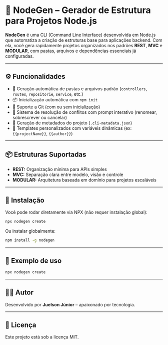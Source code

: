 # 🧰 NodeGen – Gerador de Estrutura para Projetos Node.js

**NodeGen** é uma CLI (Command Line Interface) desenvolvida em Node.js que automatiza a criação de estruturas base para aplicações backend. Com ela, você gera rapidamente projetos organizados nos padrões **REST**, **MVC** e **MODULAR**, com pastas, arquivos e dependências essenciais já configuradas.

---

## ⚙️ Funcionalidades

- 📁 Geração automática de pastas e arquivos padrão (`controllers`, `routes`, `repositorie`, `service`, etc.)
- 📦 Inicialização automática com `npm init`
- 🌱 Suporte a Git (com ou sem inicialização)
- 🧠 Sistema de resolução de conflitos com prompt interativo (renomear, sobrescrever ou cancelar)
- 📝 Geração de metadados do projeto (`.cli-metadata.json`)
- 📄 Templates personalizados com variáveis dinâmicas (ex: `{{projectName}}`, `{{author}}`)

---

## 📦 Estruturas Suportadas

- **REST:** Organização mínima para APIs simples
- **MVC:** Separação clara entre modelo, visão e controle
- **MODULAR:** Arquitetura baseada em domínio para projetos escaláveis

---

## 🚀 Instalação

Você pode rodar diretamente via NPX (não requer instalação global):

```bash
npx nodegen create
```

Ou instalar globalmente:

```bash
npm install -g nodegen
```

---

## 📌 Exemplo de uso

```bash
npx nodegen create
```

---

## 👨‍💻 Autor

Desenvolvido por **Juelson Júnior** – apaixonado por tecnologia.

---

## 📄 Licença

Este projeto está sob a licença MIT. 
